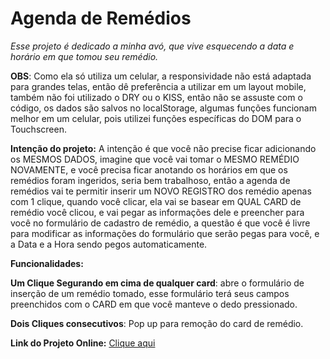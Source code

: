 # Agenda de Remédios

*Esse projeto é dedicado a minha avó, que vive esquecendo a data e horário em que tomou seu remédio.*

**OBS**: Como ela só utiliza um celular, a responsividade não está adaptada para grandes telas, então dê preferência a utilizar em um layout mobile, também não foi utilizado o DRY ou o KISS, então não se assuste com o código, os dados são salvos no localStorage, algumas funções funcionam melhor em um celular, pois utilizei funções específicas do DOM para o Touchscreen.

**Intenção do projeto:**
A intenção é que você não precise ficar adicionando os MESMOS DADOS, imagine que você vai tomar o MESMO REMÉDIO NOVAMENTE, e você precisa ficar anotando os horários em que os remédios foram ingeridos, seria bem trabalhoso, então a agenda de remédios vai te permitir inserir um NOVO REGISTRO dos remédio apenas com 1 clique, quando você clicar, ela vai se basear em QUAL CARD de remédio você clicou, e vai pegar as informações dele e preencher para você no formulário de cadastro de remédio, a questão é que você é livre para modificar as informações do formulário que serão pegas para você, e a Data e a Hora sendo pegos automaticamente.


**Funcionalidades:**

**Um Clique Segurando em cima de qualquer card**: abre o formulário de inserção de um remédio tomado, esse formulário terá seus campos preenchidos com o CARD em que você manteve o dedo pressionado.

**Dois Cliques consecutivos**: Pop up para remoção do card de remédio.

**Link do Projeto Online:** [Clique aqui](https://agendaremedios.pages.dev/)
